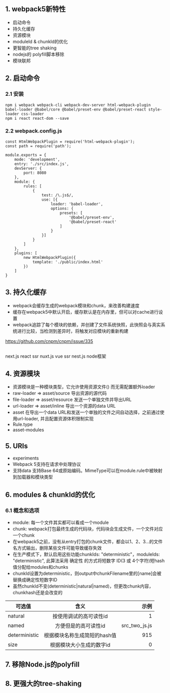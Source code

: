 ## 1. webpack5新特性
- 启动命令
- 持久化缓存
- 资源模块
- moduleId & chunkId的优化
- 更智能的tree shaking
- nodejs的 polyfill脚本移除
- 模块联邦

## 2. 启动命令

### 2.1 安装

```
npm i webpack webpack-cli webpack-dev-server html-webpack-plugin babel-loader @babel/core @babel/preset-env @babel/preset-react style-loader css-loader
npm i react react-dom --save

```

### 2.2 webpack.config.js

```
const HtmlWebpackPlugin = require('html-webpack-plugin');
const path = require('path');

module.exports = {
    mode: 'development',
    entry: './src/index.js',
    devServer: {
        port: 8080
    },
    module: {
        rules: [
            {
                test: /\.js$/,
                use: [{
                    loader: 'babel-loader',
                    options: {
                        presets: [
                            '@babel/preset-env',
                            '@babel/preset-react'
                        ]
                    }
                }]
            }
        ]
    },
    plugins: [
        new HtmlWebpackPlugin({
            template: './public/index.html'
        })
    ]
}

```

## 3. 持久化缓存

- webpack会缓存生成的webpack模块和chunk，来改善构建速度
- 缓存在webpack5中默认开启，缓存默认是在内存里，但可以对cache进行设置
- webpack追踪了每个模块的依赖，并创建了文件系统快照，此快照会与真实系统进行比较，当检测到差异时，将触发对应模块的重新构建

https://github.com/cnpm/cnpm/issue/335
```

```

next.js  react ssr
nuxt.js  vue  ssr
nest.js  node框架


## 4. 资源模块

- 资源模块是一种模块类型，它允许使用资源文件() 而无需配置额外loader
- raw-loader => asset/source  导出资源的源代码
- file-loader => asset/resource 发送一个单独文件并导出URL
- url-loader => asset/inline    导出一个资源的data  URL
- asset 在导出一个data  URL和发送一个单独的文件之间自动选择，之前通过使用url-loader, 并且配置资源体积限制实现
- Rule.type
- asset-modules


## 5. URIs
- experiments
- Webpack 5支持在请求中处理协议
- 支持data  支持Base 64或原始编码。MimeType可以在module.rule中被映射到加载器和模块类型

## 6. modules & chunkId的优化
### 6.1 概念和选项
- module: 每一个文件其实都可以看成一个module
- chunk: webpack打包最终生成的代码块，代码块会生成文件，一个文件对应一个chunk
- 在webpack5之前，没有从entry打包的chunk文件，都会以1、2、3...的文件名方式输出，删除某些文件可能导致缓存失效
- 在生产模式下，默认启用这些功能chunkIds: "deterministic"，moduleIds: "deterministic", 此算法采用 确定性 的方式将短数字 ID(3 或 4个字符)短hash值分配给modules和chunks
- chunkId设置为deterministic，则output中chunkFilename里的[name]会被替换成确定性短数字ID
- 虽然chunkId不变(deterministic|natural|named)，但更改chunk内容，chunkhash还是会改变的

可选值|含义|示例
---|:--:|---:
natural|按使用调试的高可读性id|1
named|方便但是的高可读性id|src_two_js.js
deterministic|根据模块名称生成简短的hash值|915
size|根据模块大小生成的数字id|0

## 7. 移除Node.js的polyfill


## 8. 更强大的tree-shaking

